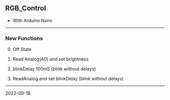 ## RGB_Control

- With Arduino Nano

---

### New Functions

0. Off State

1. Read Analog(A0) and set brightness

2. blinkDelay 100mS (blink without delays)

3. ReadAnalog and set blinkDelay (blink without delays)

---

2022-09-18
